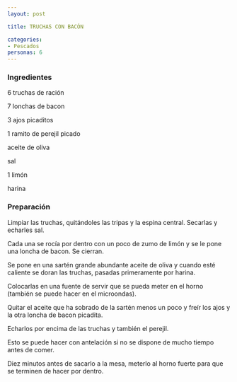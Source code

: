 ```yaml
---
layout: post

title: TRUCHAS CON BACÓN

categories:
- Pescados
personas: 6 
---
```


<h3>Ingredientes</h3>
6 truchas de ración

7 lonchas de bacon

3 ajos picaditos

1 ramito de perejil picado

aceite de oliva

sal

1 limón

harina

<h3>Preparación</h3>
Limpiar las truchas, quitándoles las tripas y la espina central. Secarlas y echarles sal.

Cada una se rocía por dentro con un poco de zumo de limón y se le pone una loncha de bacon. Se cierran.

Se pone en una sartén grande abundante aceite de oliva y cuando esté caliente se doran las truchas, pasadas primeramente por harina.

Colocarlas en una fuente de servir que se pueda meter en el horno (también se puede hacer en el microondas).

Quitar el aceite que ha sobrado de la sartén menos un poco y freír los ajos y la otra loncha de bacon picadita.

Echarlos por encima de las truchas y también el perejil.

Esto se puede hacer con antelación si no se dispone de mucho tiempo antes de comer.

Diez minutos antes de sacarlo a la mesa, meterlo al horno fuerte para que se terminen de hacer por dentro.